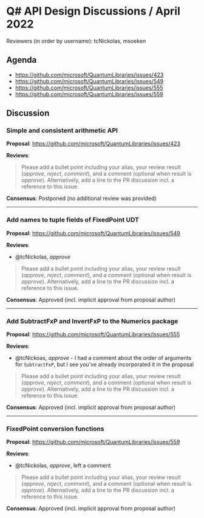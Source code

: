 # Q# API Design Discussions / April 2022

Reviewers (in order by username): tcNickolas, msoeken

## Agenda

- https://github.com/microsoft/QuantumLibraries/issues/423
- https://github.com/microsoft/QuantumLibraries/issues/549
- https://github.com/microsoft/QuantumLibraries/issues/555
- https://github.com/microsoft/QuantumLibraries/issues/559

## Discussion

### Simple and consistent arithmetic API

**Proposal**: https://github.com/microsoft/QuantumLibraries/issues/423

**Reviews**:

> Please add a bullet point including your alias, your review result (*approve*, *reject*, *comment*), and a comment (optional when result is *approve*).  Alternatively, add a line to the PR discussion incl. a reference to this issue.

**Consensus**: Postponed (no additional review was provided)

---

### Add names to tuple fields of FixedPoint UDT

**Proposal**: https://github.com/microsoft/QuantumLibraries/issues/549

**Reviews**:
* @tcNickolas, *approve*
> Please add a bullet point including your alias, your review result (*approve*, *reject*, *comment*), and a comment (optional when result is *approve*).  Alternatively, add a line to the PR discussion incl. a reference to this issue.

**Consensus**: Approved (incl. implicit approval from proposal author)

---

### Add SubtractFxP and InvertFxP to the Numerics package

**Proposal**: https://github.com/microsoft/QuantumLibraries/issues/555

**Reviews**:
* @tcNickoas, *approve* - I had a comment about the order of arguments for `SubtractFxP`, but I see you've already incorporated it in the proposal
> Please add a bullet point including your alias, your review result (*approve*, *reject*, *comment*), and a comment (optional when result is *approve*).  Alternatively, add a line to the PR discussion incl. a reference to this issue.

**Consensus**: Approved (incl. implicit approval from proposal author)

---

### FixedPoint conversion functions

**Proposal**: https://github.com/microsoft/QuantumLibraries/issues/559

**Reviews**:
* @tcNickolas, *approve*, left a comment
> Please add a bullet point including your alias, your review result (*approve*, *reject*, *comment*), and a comment (optional when result is *approve*).  Alternatively, add a line to the PR discussion incl. a reference to this issue.

**Consensus**: Approved (incl. implicit approval from proposal author)


